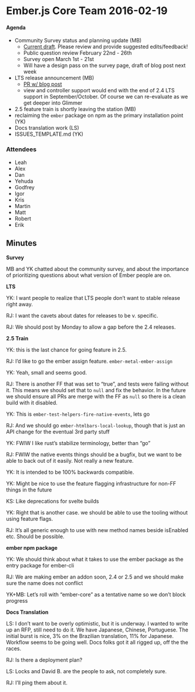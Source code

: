 Ember.js Core Team 2016-02-19
=============================

#### Agenda

-   Community Survey status and planning update (MB)
    -   [Current draft](https://docs.google.com/document/d/1sQsaF0aNjIQyVMhAH63c1TUMn70sHKUQEFfy6krW4qs/edit?usp=sharing). Please review and provide suggested edits/feedback!
    -   Public question review February 22nd - 26th
    -   Survey open March 1st - 21st
    -   Will have a design pass on the survey page, draft of blog post next week
-   LTS release announcement (MB)
    -   [PR w/ blog post](https://github.com/emberjs/website/pull/2466)
    -   view and controller support would end with the end of 2.4 LTS support in September/October. Of course we can re-evaluate as we get deeper into Glimmer
-   2.5 feature train is shortly leaving the station (MB)
-   reclaiming the `ember` package on npm as the primary installation point (YK)
-   Docs translation work (LS)
-   ISSUES\_TEMPLATE.md (YK)

### Attendees

-   Leah
-   Alex
-   Dan
-   Yehuda
-   Godfrey
-   Igor
-   Kris
-   Martin
-   Matt
-   Robert
-   Erik

Minutes
-------

**Survey**

MB and YK chatted about the community survey, and about the importance of prioritizing questions about what version of Ember people are on.

**LTS**

YK: I want people to realize that LTS people don’t want to stable release right away.

RJ: I want the cavets about dates for releases to be v. specific.

RJ: We should post by Monday to allow a gap before the 2.4 releases.

**2.5 Train**

YK: this is the last chance for going feature in 2.5.

RJ: I’d like to go the ember assign feature. `ember-metal-ember-assign`

YK: Yeah, small and seems good.

RJ: There is another FF that was set to “true”, and tests were failing without it. This means we should set that to `null` and fix the behavior. In the future we should ensure all PRs are merge with the FF as `null` so there is a clean build with it disabled.

YK: This is `ember-test-helpers-fire-native-events`, lets go

RJ: And we should go `ember-htmlbars-local-lookup`, though that is just an API change for the eventual 3rd party stuff

YK: FWIW I like rust’s stabilize terminology, better than “go”

RJ: FWIW the native events things should be a bugfix, but we want to be able to back out of it easily. Not really a new feature.

YK: It is intended to be 100% backwards compatible.

YK: Might be nice to use the feature flagging infrastructure for non-FF things in the future

KS: Like deprecations for svelte builds

YK: Right that is another case. we should be able to use the tooling without using feature flags.

RJ: It’s all generic enough to use with new method names beside isEnabled etc. Should be possible.

**ember npm package**

YK: We should think about what it takes to use the ember package as the entry package for ember-cli

RJ: We are making ember an addon soon, 2.4 or 2.5 and we should make sure the name does not conflict

YK+MB: Let’s roll with “ember-core” as a tentative name so we don’t block progress

**Docs Translation**

LS: I don’t want to be overly optimistic, but it is underway. I wanted to write up an RFP, still need to do it. We have Japanese, Chinese, Portuguese. The initial burst is nice, 3% on the Brazilian translation, 11% for Japanese. Workflow seems to be going well. Docs folks got it all rigged up, off the the races.

RJ: Is there a deployment plan?

LS: Locks and David B. are the people to ask, not completely sure.

RJ: I’ll ping them about it.
